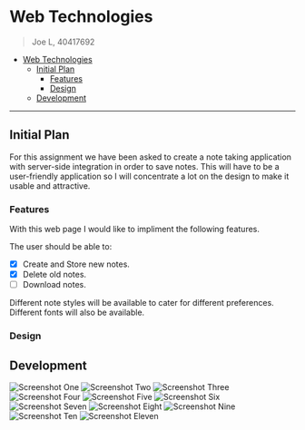 # Web Technologies

> Joe L, 40417692

- [Web Technologies](#Web-Technologies)
  - [Initial Plan](#Initial-Plan)
    - [Features](#Features)
    - [Design](#Design)
  - [Development](#Development)

---

## Initial Plan

For this assignment we have been asked to create a note taking application with server-side integration in order to save notes. This will have to be a user-friendly application so I will concentrate a lot on the design to make it usable and attractive.

### Features

With this web page I would like to impliment the following features.

The user should be able to:

- [x] Create and Store new notes.
- [x] Delete old notes.
- [ ] Download notes.

Different note styles will be available to cater for different preferences.
Different fonts will also be available.

### Design


## Development

![Screenshot One](../Screenshots/1.png)
![Screenshot Two](../Screenshots/2.png)
![Screenshot Three](../Screenshots/2.1.png)
![Screenshot Four](../Screenshots/3.png)
![Screenshot Five](../Screenshots/3.1.png)
![Screenshot Six](../Screenshots/4.png)
![Screenshot Seven](../Screenshots/4.1.png)
![Screenshot Eight](../Screenshots/5.png)
![Screenshot Nine](../Screenshots/6.png)
![Screenshot Ten](../Screenshots/6.1.png)
![Screenshot Eleven](../Screenshots/6.2.png)
